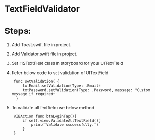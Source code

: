# TextFieldValidator

# Steps:

1) Add Toast.swift file in project.

2) Add Validator.swift file in project.

3) Set HSTextField class in storyboard for your UITextField

4) Refer below code to set validation of UITextField

        func setValidation(){    
            txtEmail.setValidation(Type: .Email)        
            txtPassword.setValidation(Type: .Password, message: "Custom message if required")
         }
    
    
5) To validate all textfield use below method

        @IBAction func btnLoginTap(){ 
            if self.view.ValidateAllTextField(){        
                print("Validate successfully.")                   
            }
        }

